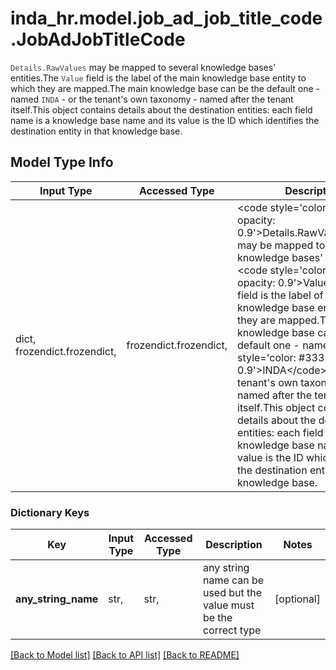 # inda_hr.model.job_ad_job_title_code.JobAdJobTitleCode

<code style='color: #333333; opacity: 0.9'>Details.RawValues</code> may be mapped to several knowledge bases' entities.The <code style='color: #333333; opacity: 0.9'>Value</code> field is the label of the main knowledge base entity to which they are mapped.The main knowledge base can be the default one - named <code style='color: #333333; opacity: 0.9'>INDA</code> - or the tenant's own taxonomy - named after the tenant itself.This object contains details about the destination entities: each field name is a knowledge base name and its value is the ID which identifies the destination entity in that knowledge base.

## Model Type Info
Input Type | Accessed Type | Description | Notes
------------ | ------------- | ------------- | -------------
dict, frozendict.frozendict,  | frozendict.frozendict,  | &lt;code style&#x3D;&#x27;color: #333333; opacity: 0.9&#x27;&gt;Details.RawValues&lt;/code&gt; may be mapped to several knowledge bases&#x27; entities.The &lt;code style&#x3D;&#x27;color: #333333; opacity: 0.9&#x27;&gt;Value&lt;/code&gt; field is the label of the main knowledge base entity to which they are mapped.The main knowledge base can be the default one - named &lt;code style&#x3D;&#x27;color: #333333; opacity: 0.9&#x27;&gt;INDA&lt;/code&gt; - or the tenant&#x27;s own taxonomy - named after the tenant itself.This object contains details about the destination entities: each field name is a knowledge base name and its value is the ID which identifies the destination entity in that knowledge base. | 

### Dictionary Keys
Key | Input Type | Accessed Type | Description | Notes
------------ | ------------- | ------------- | ------------- | -------------
**any_string_name** | str,  | str,  | any string name can be used but the value must be the correct type | [optional] 

[[Back to Model list]](../../README.md#documentation-for-models) [[Back to API list]](../../README.md#documentation-for-api-endpoints) [[Back to README]](../../README.md)

